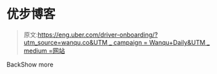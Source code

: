# 优步博客

> 原文:[https://eng.uber.com/driver-onboarding/?utm_source=wanqu.co&UTM _ campaign = Wanqu+Daily&UTM _ medium =网站](https://eng.uber.com/driver-onboarding/?utm_source=wanqu.co&utm_campaign=Wanqu+Daily&utm_medium=website)

<title>Dropdown Icon</title>BackShow more